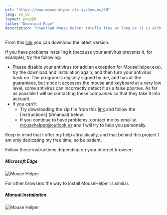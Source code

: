 ```yaml
---
url: "https://www.mousehelper.cls-system.es/EN"
lang: en_US
layout: pageEN
title: "Download Page"
description: "Download Mouse Helper totally free as long as it is with non-commercial uses"
---
```

From this [link](https://github.com/clssystem/MouseHelperReleases/releases/latest/download/MouseHelper.exe) you can download the latest version.

If you have problems installing it (because your antivirus prevents it, for example), try the following:

* Please disable your antivirus (or add an exception for MouseHelper.exe), try the download and installation again, and then turn your antivirus back on. The program is digitally signed by me, and has all the guarantees, but since it accesses the mouse and keyboard at a very low level, some antivirus can incorrectly detect it as a false positive.
  As far as possible I will be contacting these companies so that they take it into account.
* If you can't:
  * Try downloading the zip file from this [link](https://github.com/clssystem/MouseHelperReleases/releases/latest/download/MouseHelper.zip) and follow the [instructions] (#manual) below.
  * If you continue to have problems, contact me by email at [mousehelper@outlook.es](mailto://mousehelper@outlook.es) and I will try to help you personally.
  
Keep in mind that I offer my help altruistically, and that behind this project I am only dedicating my free time, so be patient.

Follow these instructions depending on your internet browser:


##### Microsoft Edge

<div class="shadow-lg p-3 mb-5 bg-white rounded">
<img class="img-fluid" alt="Mouse Helper" src="https://www.mousehelper.cls-system.es/assets/images/EN/HowToInstallEdge.gif">
</div>

For other browsers the way to install MouseHelper is similar.


##### <a name="manual"></a>Manual installation

<div class="shadow-lg p-3 mb-5 bg-white" >
<img class="img-fluid" alt="Mouse Helper" src="https://www.mousehelper.cls-system.es/assets/images/EN/HowToInstallManual.gif">
</div>

 
